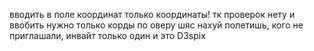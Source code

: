 вводить в поле координат только координаты! тк проверок нету и ввобить нужно только корды по оверу
шяс нахуй полетишь, кого не приглашали, инвайт только один и это D3spix
